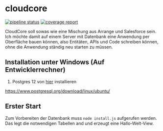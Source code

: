 # cloudcore

[![pipeline status](https://gitlab.com/hilderonny/cloudcore/badges/2020/pipeline.svg)](https://gitlab.com/hilderonny/cloudcore/commits/2020)
[![coverage report](https://gitlab.com/hilderonny/cloudcore/badges/2020/coverage.svg)](https://gitlab.com/hilderonny/cloudcore/commits/2020)

CloudCore soll sowas wie eine Mischung aus Arrange und Salesforce sein.
Ich möchte damit auf einem Server mit Datenbank eine Anwendung per Oberfläche bauen können, also Entitäten, APIs und Code schreiben können, ohne die Anwendung ständig neu starten zu müssen.

## Installation unter Windows (Auf Entwicklerrechner)

1. Postgres 12 von [hier](https://www.enterprisedb.com/downloads/postgres-postgresql-downloads) installieren

https://www.postgresql.org/download/linux/ubuntu/

## Erster Start

Zum Vorbereiten der Datenbank muss `node install.js` aufgerufen werden. Das legt die notwendigen Tabellen and und erzeugt eine Hallo-Welt-View.